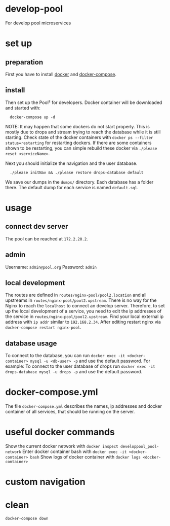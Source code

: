 # develop-pool
For develop pool microservices

# set up

## preparation
First you have to install [docker](https://docs.docker.com/install/) and [docker-compose](https://docs.docker.com/compose/install/).

## install
Then set up the Pool² for developers. Docker container will be downloaded and started with:
```
  docker-compose up -d
```
NOTE: It may happen that some dockers do not start properly. 
This is mostly due to drops and stream trying to reach the database while it is still starting.
Check state of the docker containers with `docker ps --filter status=restarting` for restarting dockers. 
If there are some containers shown to be restarting, you can simple rebuild these docker via `./please reset <serviceName>`.

Next you should initialize the navigation and the user database. 
```
  ./please initNav && ./please restore drops-database default
```
We save our dumps in the `dumps/` directory. Each database has a folder there. The default dump for each service is named `default.sql`.

# usage

## connect dev server
The pool can be reached at `172.2.20.2`.

## admin
  Username: `admin@pool.org`
  Password: `admin`

## local development
The routes are defined in `routes/nginx-pool/pool2.location` and all upstreams in `routes/nginx-pool/pool2.upstream`. 
There is no way for the Nginx to reach the `localhost` to connect an develop server. 
Therefore, to set up the local development of a service, you need to edit the ip addresses of the service in `routes/nginx-pool/pool2.upstream`.
Find your local external ip address with `ip addr` similar to `192.168.2.34`.
After editing restart nginx via `docker-compose restart nginx-pool`.

## database usage

To connect to the database, you can run `docker exec -it <docker-container> mysql -u <db-user> -p` and use the default password.
For example: To connect to the user database of drops run `docker exec -it drops-database mysql -u drops -p` and use the default password.

# docker-compose.yml

The file `docker-compose.yml` describes the names, ip addresses and docker container of all services, that should be running on the server.

# useful docker commands
  Show the current docker network with `docker inspect developpool_pool-network`
  Enter docker container bash with `docker exec -it <docker-container> bash`
  Show logs of docker container with `docker logs <docker-container>`

# custom navigation

# clean

`docker-compose down`
